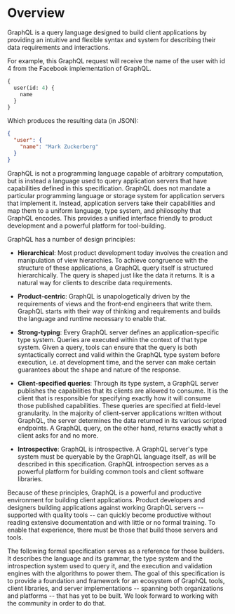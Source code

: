 # Overview

GraphQL is a query language designed to build client applications by providing
an intuitive and flexible syntax and system for describing their data
requirements and interactions.

For example, this GraphQL request will receive the name of the user with id 4
from the Facebook implementation of GraphQL.

```graphql example
{
  user(id: 4) {
    name
  }
}
```

Which produces the resulting data (in JSON):

```json example
{
  "user": {
    "name": "Mark Zuckerberg"
  }
}
```

GraphQL is not a programming language capable of arbitrary computation, but is
instead a language used to query application servers that have
capabilities defined in this specification. GraphQL does not mandate a
particular programming language or storage system for application servers that
implement it. Instead, application servers take their capabilities and map them
to a uniform language, type system, and philosophy that GraphQL encodes.
This provides a unified interface friendly to product development and a powerful
platform for tool-building.

GraphQL has a number of design principles:

 * **Hierarchical**: Most product development today involves the creation and
   manipulation of view hierarchies. To achieve congruence with the structure
   of these applications, a GraphQL query itself is structured hierarchically.
   The query is shaped just like the data it returns. It is a natural
   way for clients to describe data requirements.

 * **Product-centric**: GraphQL is unapologetically driven by the requirements
   of views and the front-end engineers that write them. GraphQL starts with
   their way of thinking and requirements and builds the language and runtime
   necessary to enable that.

 * **Strong-typing**: Every GraphQL server defines an application-specific
   type system. Queries are executed within the context of that type system.
   Given a query, tools can ensure that the query is both syntactically
   correct and valid within the GraphQL type system before execution, i.e. at
   development time, and the server can make certain guarantees about the shape
   and nature of the response.

 * **Client-specified queries**: Through its type system, a GraphQL server
   publishes the capabilities that its clients are allowed to consume. It is
   the client that is responsible for specifying exactly how it will consume
   those published capabilities. These queries are specified at field-level
   granularity. In the majority of client-server applications written
   without GraphQL, the server determines the data returned in its various
   scripted endpoints. A GraphQL query, on the other hand, returns exactly what
   a client asks for and no more.

 * **Introspective**: GraphQL is introspective. A GraphQL server's type system
   must be queryable by the GraphQL language itself, as will be described in this
   specification. GraphQL introspection serves as a powerful platform for
   building common tools and client software libraries.

Because of these principles, GraphQL is a powerful and productive environment
for building client applications. Product developers and designers building
applications against working GraphQL servers -- supported with quality tools --
can quickly become productive without reading extensive documentation and with
little or no formal training. To enable that experience, there must be those
that build those servers and tools.

The following formal specification serves as a reference for those builders.
It describes the language and its grammar, the type system and the
introspection system used to query it, and the execution and validation engines
with the algorithms to power them. The goal of this specification is to provide
a foundation and framework for an ecosystem of GraphQL tools, client libraries,
and server implementations -- spanning both organizations and platforms -- that
has yet to be built. We look forward to working with the community
in order to do that.
